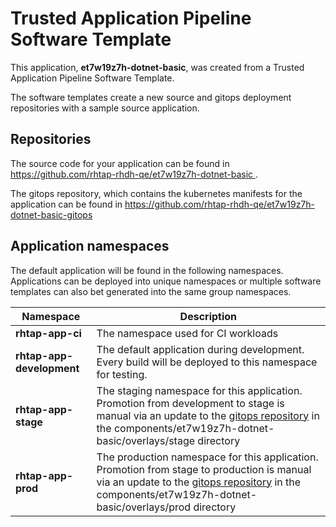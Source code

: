 # Trusted Application Pipeline Software Template

This application, **et7w19z7h-dotnet-basic**, was created from a Trusted Application Pipeline Software Template.

The software templates create a new source and gitops deployment repositories with a sample source application. 

## Repositories

The source code for your application can be found in [https://github.com/rhtap-rhdh-qe/et7w19z7h-dotnet-basic ](https://github.com/rhtap-rhdh-qe/et7w19z7h-dotnet-basic ).
 
The gitops repository, which contains the kubernetes manifests for the application can be found in 
[https://github.com/rhtap-rhdh-qe/et7w19z7h-dotnet-basic-gitops ](https://github.com/rhtap-rhdh-qe/et7w19z7h-dotnet-basic-gitops ) 

## Application namespaces 

The default application will be found in the following namespaces. Applications can be deployed into unique namespaces or multiple software templates can also bet generated into the same group namespaces.  

|  Namespace   |  Description   |  
| -------- | -------- |
| **rhtap-app-ci** | The namespace used for CI workloads |
| **rhtap-app-development** | The default application during development. Every build will be deployed to this namespace for testing. |
| **rhtap-app-stage** | The staging namespace for this application. Promotion from development to stage is manual via an update to the [gitops repository](https://github.com/rhtap-rhdh-qe/et7w19z7h-dotnet-basic-gitops ) in the components/et7w19z7h-dotnet-basic/overlays/stage directory |
| **rhtap-app-prod** | The production namespace for this application. Promotion from stage to production is manual via an update to the [gitops repository](https://github.com/rhtap-rhdh-qe/et7w19z7h-dotnet-basic-gitops ) in the components/et7w19z7h-dotnet-basic/overlays/prod directory |